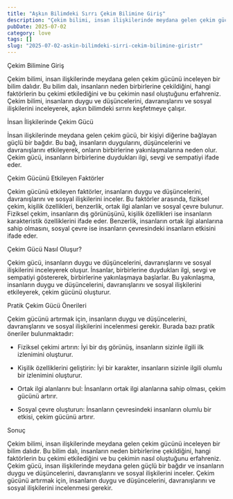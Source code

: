 ```yaml
---
title: "Aşkın Bilimdeki Sırrı Çekim Bilimine Giriş"
description: "Çekim bilimi, insan ilişkilerinde meydana gelen çekim gücünü inceleyen bir bilim dalıdır. Bu makalede, aşkın bilimdeki sırrını keşfedecek ve çekim bilimine g..."
pubDate: 2025-07-02
category: love
tags: []
slug: "2025-07-02-askin-bilimdeki-sirri-cekim-bilimine-giristr"
---
```


Çekim Bilimine Giriş

Çekim bilimi, insan ilişkilerinde meydana gelen çekim gücünü inceleyen bir bilim dalıdır. Bu bilim dalı, insanların neden birbirlerine çekildiğini, hangi faktörlerin bu çekimi etkilediğini ve bu çekimin nasıl oluştuğunu erfahreniz. Çekim bilimi, insanların duygu ve düşüncelerini, davranışlarını ve sosyal ilişkilerini inceleyerek, aşkın bilimdeki sırrını keşfetmeye çalışır.

İnsan İlişkilerinde Çekim Gücü

İnsan ilişkilerinde meydana gelen çekim gücü, bir kişiyi diğerine bağlayan güçlü bir bağdır. Bu bağ, insanların duygularını, düşüncelerini ve davranışlarını etkileyerek, onların birbirlerine yakınlaşmalarına neden olur. Çekim gücü, insanların birbirlerine duydukları ilgi, sevgi ve sempatiyi ifade eder.

Çekim Gücünü Etkileyen Faktörler

Çekim gücünü etkileyen faktörler, insanların duygu ve düşüncelerini, davranışlarını ve sosyal ilişkilerini inceler. Bu faktörler arasında, fiziksel çekim, kişilik özellikleri, benzerlik, ortak ilgi alanları ve sosyal çevre bulunur. Fiziksel çekim, insanların dış görünüşünü, kişilik özellikleri ise insanların karakteristik özelliklerini ifade eder. Benzerlik, insanların ortak ilgi alanlarına sahip olmasını, sosyal çevre ise insanların çevresindeki insanların etkisini ifade eder.

Çekim Gücü Nasıl Oluşur?

Çekim gücü, insanların duygu ve düşüncelerini, davranışlarını ve sosyal ilişkilerini inceleyerek oluşur. İnsanlar, birbirlerine duydukları ilgi, sevgi ve sempatiyi göstererek, birbirlerine yakınlaşmaya başlarlar. Bu yakınlaşma, insanların duygu ve düşüncelerini, davranışlarını ve sosyal ilişkilerini etkileyerek, çekim gücünü oluşturur.

Pratik Çekim Gücü Önerileri

Çekim gücünü artırmak için, insanların duygu ve düşüncelerini, davranışlarını ve sosyal ilişkilerini incelenmesi gerekir. Burada bazı pratik öneriler bulunmaktadır:

* Fiziksel çekimi artırın: İyi bir dış görünüş, insanların sizinle ilgili ilk izlenimini oluşturur.

* Kişilik özelliklerini geliştirin: İyi bir karakter, insanların sizinle ilgili olumlu bir izlenimini oluşturur.

* Ortak ilgi alanlarını bul: İnsanların ortak ilgi alanlarına sahip olması, çekim gücünü artırır.

* Sosyal çevre oluşturun: İnsanların çevresindeki insanların olumlu bir etkisi, çekim gücünü artırır.

Sonuç

Çekim bilimi, insan ilişkilerinde meydana gelen çekim gücünü inceleyen bir bilim dalıdır. Bu bilim dalı, insanların neden birbirlerine çekildiğini, hangi faktörlerin bu çekimi etkilediğini ve bu çekimin nasıl oluştuğunu erfahreniz. Çekim gücü, insan ilişkilerinde meydana gelen güçlü bir bağdır ve insanların duygu ve düşüncelerini, davranışlarını ve sosyal ilişkilerini inceler. Çekim gücünü artırmak için, insanların duygu ve düşüncelerini, davranışlarını ve sosyal ilişkilerini incelenmesi gerekir.